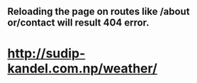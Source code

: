 ## Reloading the page on routes like /about or/contact will result 404 error.
# http://sudip-kandel.com.np/weather/


